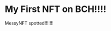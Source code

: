 # My First NFT on BCH!!!!
MessyNFT spotted!!!!!!!
                                                                                                   